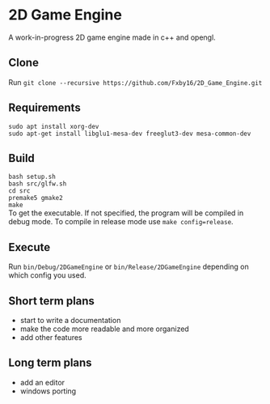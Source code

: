 # 2D Game Engine
A work-in-progress 2D game engine made in c++ and opengl.

## Clone
Run `git clone --recursive https://github.com/Fxby16/2D_Game_Engine.git`

## Requirements
`sudo apt install xorg-dev`  
`sudo apt-get install libglu1-mesa-dev freeglut3-dev mesa-common-dev`

## Build
`bash setup.sh`  
`bash src/glfw.sh`  
`cd src`  
`premake5 gmake2`  
`make`  
To get the executable. If not specified, the program will be compiled in debug mode. To compile in release mode use `make config=release`.

## Execute
Run `bin/Debug/2DGameEngine` or `bin/Release/2DGameEngine` depending on which config you used.

## Short term plans
- start to write a documentation
- make the code more readable and more organized
- add other features

## Long term plans
- add an editor
- windows porting
